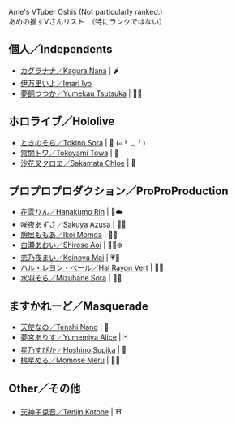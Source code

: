 Ame's VTuber Oshis (Not particularly ranked.)   
あめの推すVさんリスト　（特にランクではない）

## 個人／Independents
- [カグラナナ／Kagura Nana](https://twitter.com/nana_kaguraaa) | 🌶️
- [伊万里いよ／Imari Iyo](https://twitter.com/imari_iyo)
- [夢飼つつか／Yumekau Tsutsuka](https://twitter.com/tutuka_yumekau) | 🔔💭 

## ホロライブ／Hololive
- [ときのそら／Tokino Sora](https://twitter.com/tokino_sora) | 🐻 (๑╹ᆺ╹)
- [常闇トワ／Tokoyami Towa](https://twitter.com/tokoyamitowa) | 👾
- [沙花叉クロヱ／Sakamata Chloe](https://twitter.com/sakamatachloe) | 🎣

## プロプロプロダクション／ProProProduction

- [花雲りん／Hanakumo Rin](https://twitter.com/hanakumo_rin) | 🌺☁️
- [咲夜あずさ／Sakuya Azusa](https://twitter.com/sakuya_azusa) | 🦊🎴
- [憩居ももあ／Ikoi Momoa](https://twitter.com/ikoimomoa) | 🍑👑
- [白瀬あおい／Shirose Aoi](https://twitter.com/shiroseaoi) | 🐻‍❄️❄️
- [恋乃夜まい／Koinoya Mai](https://twitter.com/koinoya_mai) | 💗🥄
- [ハル・レヨン・ベール／Hal Rayon Vert](https://twitter.com/halrayonvert) | 🦋✨
- [水羽そら／Mizuhane Sora](https://twitter.com/MizuhaneSora) | 💙💭

## ますかれーど／Masquerade
- [天使なの／Tenshi Nano](https://twitter.com/angelnano1004?s=21) | 💙
- [夢宮ありす／Yumemiya Alice](https://twitter.com/aliceyume1126?s=21) | 🃏
- [星乃すぴか／Hoshino Supika](https://twitter.com/supika_hoshino?s=21) | 🌟
- [桃星める／Momose Meru](https://twitter.com/momose_meruu?s=21) | 🍑💞

## Other／その他
- [天神子兎音／Tenjin Kotone](https://twitter.com/kotonegami) | ⛩
